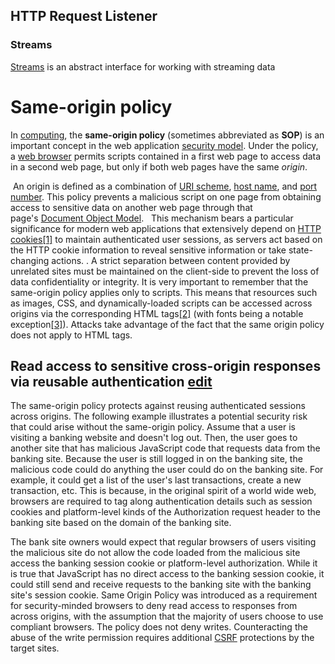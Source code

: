 ## HTTP Request Listener

### Streams
[Streams](https://nodejs.org/api/stream.html#stream) is an abstract interface for working with streaming data


# Same-origin policy
In [computing](https://en.wikipedia.org/wiki/Computing "Computing"), the **same-origin policy** (sometimes abbreviated as **SOP**) is an important concept in the web application [security model](https://en.wikipedia.org/wiki/Computer_security_model "Computer security model"). Under the policy, a [web browser](https://en.wikipedia.org/wiki/Web_browser_engine "Web browser engine") permits scripts contained in a first web page to access data in a second web page, but only if both web pages have the same _origin_.

 An origin is defined as a combination of [URI scheme](https://en.wikipedia.org/wiki/Uniform_Resource_Identifier "Uniform Resource Identifier"), [host name](https://en.wikipedia.org/wiki/Hostname "Hostname"), and [port number](https://en.wikipedia.org/wiki/Port_(computer_networking) "Port (computer networking)"). This policy prevents a malicious script on one page from obtaining access to sensitive data on another web page through that page's [Document Object Model](https://en.wikipedia.org/wiki/Document_Object_Model "Document Object Model").
 
This mechanism bears a particular significance for modern web applications that extensively depend on [HTTP cookies](https://en.wikipedia.org/wiki/HTTP_cookie "HTTP cookie")[[1]](https://en.wikipedia.org/wiki/Same-origin_policy#cite_note-httpcookierfc-1) to maintain authenticated user sessions, as servers act based on the HTTP cookie information to reveal sensitive information or take state-changing actions.
. A strict separation between content provided by unrelated sites must be maintained on the client-side to prevent the loss of data confidentiality or integrity.
It is very important to remember that the same-origin policy applies only to scripts. This means that resources such as images, CSS, and dynamically-loaded scripts can be accessed across origins via the corresponding HTML tags[[2]](https://en.wikipedia.org/wiki/Same-origin_policy#cite_note-2) (with fonts being a notable exception[[3]](https://en.wikipedia.org/wiki/Same-origin_policy#cite_note-3)). Attacks take advantage of the fact that the same origin policy does not apply to HTML tags.


## Read access to sensitive cross-origin responses via reusable authentication [edit](https://en.wikipedia.org/w/index.php?title=Same-origin_policy&action=edit&section=4 "Edit section: Read access to sensitive cross-origin responses via reusable authentication")

The same-origin policy protects against reusing authenticated sessions across origins. The following example illustrates a potential security risk that could arise without the same-origin policy. Assume that a user is visiting a banking website and doesn't log out. Then, the user goes to another site that has malicious JavaScript code that requests data from the banking site. Because the user is still logged in on the banking site, the malicious code could do anything the user could do on the banking site. For example, it could get a list of the user's last transactions, create a new transaction, etc. This is because, in the original spirit of a world wide web, browsers are required to tag along authentication details such as session cookies and platform-level kinds of the Authorization request header to the banking site based on the domain of the banking site.

The bank site owners would expect that regular browsers of users visiting the malicious site do not allow the code loaded from the malicious site access the banking session cookie or platform-level authorization. While it is true that JavaScript has no direct access to the banking session cookie, it could still send and receive requests to the banking site with the banking site's session cookie. Same Origin Policy was introduced as a requirement for security-minded browsers to deny read access to responses from across origins, with the assumption that the majority of users choose to use compliant browsers. The policy does not deny writes. Counteracting the abuse of the write permission requires additional [CSRF](https://en.wikipedia.org/wiki/Cross-site_request_forgery "Cross-site request forgery") protections by the target sites.